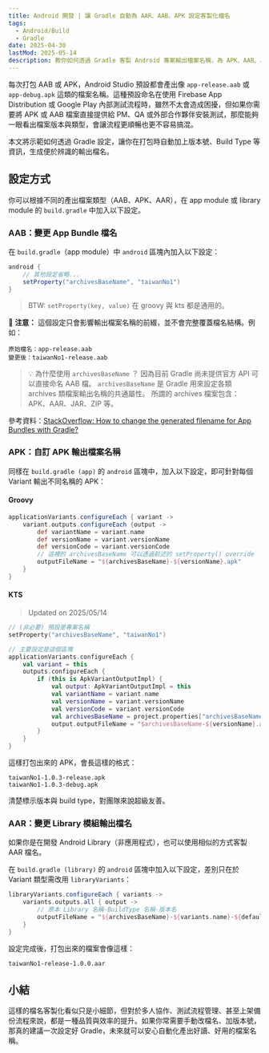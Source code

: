 ```yaml
---
title: Android 開發 | 讓 Gradle 自動為 AAR、AAB、APK 設定客製化檔名
tags:
  - Android/Build
  - Gradle
date: 2025-04-30
lastMod: 2025-05-14
description: 教你如何透過 Gradle 客製 Android 專案輸出檔案名稱，為 APK、AAB、AAR 自動加上版本號與 Build Type，提升測試流程與團隊協作效率。
---
```


每次打包 AAB 或 APK，Android Studio 預設都會產出像 `app-release.aab` 或 `app-debug.apk` 這類的檔案名稱。這種預設命名在使用 Firebase App Distribution 或 Google Play 內部測試流程時，雖然不太會造成困擾，但如果你需要將 APK 或 AAB 檔案直接提供給 PM、QA 或外部合作夥伴安裝測試，那麼能夠一眼看出檔案版本與類型，會讓流程更順暢也更不容易搞混。

本文將示範如何透過 Gradle 設定，讓你在打包時自動加上版本號、Build Type 等資訊，生成便於辨識的輸出檔名。

## 設定方式

你可以根據不同的產出檔案類型（AAB、APK、AAR），在 app module 或 library module 的 `build.gradle` 中加入以下設定。

### AAB：變更 App Bundle 檔名

在 `build.gradle`（app module）中 `android` 區塊內加入以下設定：

```groovy
android {
	// 其他設定省略...
	setProperty("archivesBaseName", "taiwanNo1")
}
```

> BTW: `setProperty(key, value)` 在 groovy 與 kts 都是通用的。

🚨 **注意：** 這個設定只會影響輸出檔案名稱的前綴，並不會完整覆蓋檔名結構。例如：

```
原始檔名：app-release.aab
變更後：taiwanNo1-release.aab
```

> 💡  為什麼使用 `archivesBaseName` ？
> 因為目前 Gradle 尚未提供官方 API 可以直接命名 AAB 檔。
> `archivesBaseName` 是 Gradle 用來設定各類 archives 類檔案輸出名稱的共通屬性。
> 所謂的 archives 檔案包含： APK、AAR、JAR、ZIP 等。

參考資料：[StackOverflow: How to change the generated filename for App Bundles with Gradle?](https://stackoverflow.com/a/59221190/9982091)

### APK：自訂 APK 輸出檔案名稱

同樣在 `build.gradle (app)` 的 `android` 區塊中，加入以下設定，即可針對每個 Variant 輸出不同名稱的 APK：

#### Groovy

```groovy
applicationVariants.configureEach { variant ->
    variant.outputs.configureEach {output ->
        def variantName = variant.name
        def versionName = variant.versionName
        def versionCode = variant.versionCode
	    // 這裡的 archivesBaseName 可以透過前述的 setProperty() override
        outputFileName = "${archivesBaseName}-${versionName}.apk"
    }
}
```

#### KTS

> Updated on 2025/05/14 

```kotlin
// (非必要) 預設是專案名稱
setProperty("archivesBaseName", "taiwanNo1")

// 主要設定是這個區塊
applicationVariants.configureEach {  
    val variant = this  
    outputs.configureEach {  
        if (this is ApkVariantOutputImpl) {  
            val output: ApkVariantOutputImpl = this  
            val variantName = variant.name  
            val versionName = variant.versionName  
            val versionCode = variant.versionCode  
			val archivesBaseName = project.properties["archivesBaseName"]
            output.outputFileName = "$archivesBaseName-${versionName}.apk"
        }  
    }  
}
```

這樣打包出來的 APK，會長這樣的格式：

```
taiwanNo1-1.0.3-release.apk
taiwanNo1-1.0.3-debug.apk
```

清楚標示版本與 build type，對團隊來說超級友善。

### AAR：變更 Library 模組輸出檔名

如果你是在開發 Android Library（非應用程式），也可以使用相似的方式客製 AAR 檔名。

在 `build.gradle (library)` 的 `android` 區塊中加入以下設定，差別只在於 Variant 類型需改用 `libraryVariants`：

```groovy
libraryVariants.configureEach { variants ->  
    variants.outputs.all { output ->  
        // 原本 Library 名稱-BuildType 名稱-版本名
        outputFileName = "${archivesBaseName}-${variants.name}-${defaultConfig.versionName}.aar"  
    }  
}
```

設定完成後，打包出來的檔案會像這樣：

```
taiwanNo1-release-1.0.0.aar
```

## 小結

這樣的檔名客製化看似只是小細節，但對於多人協作、測試流程管理、甚至上架備份流程來說，都是一種品質與效率的提升。如果你常需要手動改檔名、加版本號，那真的建議一次設定好 Gradle，未來就可以安心自動化產出好讀、好用的檔案名稱。
